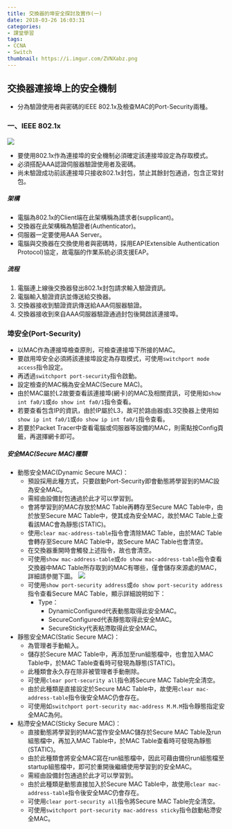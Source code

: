 ```yaml
---
title: 交換器的埠安全探討及實作(一)
date: 2018-03-26 16:03:31
categories:
- 課堂學習
tags:
- CCNA
- Switch
thumbnail: https://i.imgur.com/ZVNXabz.png
---
```


## 交換器連接埠上的安全機制
* 分為驗證使用者與密碼的IEEE 802.1x及檢查MAC的Port-Security兩種。

### 一、IEEE 802.1x
![](https://i.imgur.com/ZVNXabz.png)
* 要使用802.1x作為連接埠的安全機制必須確定該連接埠設定為存取模式。
* 必須搭配AAA認證伺服器驗證使用者及密碼。
* 尚未驗證成功前該連接埠只接收802.1x封包，禁止其餘封包通過，包含正常封包。

##### 架構
* 電腦為802.1x的Client端在此架構稱為請求者(supplicant)。
* 交換器在此架構稱為驗證者(Authenticator)。
* 伺服器一定要使用AAA Server。
* 電腦與交換器在交換使用者與密碼時，採用EAP(Extensible Authentication Protocol)協定，故電腦的作業系統必須支援EAP。

##### 流程
1. 電腦連上線後交換器發出802.1x封包請求輸入驗證資訊。
2. 電腦輸入驗證資訊並傳送給交換器。
3. 交換器接收到驗證資訊傳送給AAA伺服器驗證。
4. 交換器接收到來自AAA伺服器驗證通過封包後開啟該連接埠。

### 埠安全(Port-Security)
* 以MAC作為連接埠檢查原則，可檢查連接埠下所接的MAC。
* 要啟用埠安全必須將該連接埠設定為存取模式，可使用`switchport mode access`指令設定。
* 再透過`switchport port-security`指令啟動。
* 設定檢查的MAC稱為安全MAC(Secure MAC)。
* 由於MAC屬於L2故要查看該連接埠(網卡)的MAC及相關資訊，可使用如`show int fa0/1`或`do show int fa0/1`指令查看。
* 若要查看包含IP的資訊，由於IP屬於L3，故可於路由器或L3交換器上使用如`show ip int fa0/1`或`do show ip int fa0/1`指令查看。
* 若要於Packet Tracer中查看電腦或伺服器等設備的MAC，則需點按Config頁籤，再選擇網卡即可。

##### 安全MAC(Secure MAC)種類
* 動態安全MAC(Dynamic Secure MAC)：
    * 預設採用此種方式，只要啟動Port-Security即會動態將學習到的MAC設為安全MAC。
    * 需經由設備封包通過於此才可以學習到。
    * 會將學習到的MAC存放於MAC Table再轉存至Secure MAC Table中，由於放至Secure MAC Table中，使其成為安全MAC，故於MAC Table上查看該MAC會為靜態(STATIC)。
    * 使用`clear mac-address-table`指令會清除MAC Table，由於MAC Table會轉存至Secure MAC Table中，故Secure MAC Table也會清空。
    * 在交換器重開時會觸發上述指令，故也會清空。
    * 可使用`show mac-address-table`或`do show mac-address-table`指令查看交換器中MAC Table所存取到的MAC有哪些，僅會儲存來源處的MAC，詳細請參閱下圖。
    ![](https://i.imgur.com/kKP4rwh.png)
    * 可使用`show port-security address`或`do show port-security address`指令查看Secure MAC Table，顯示詳細說明如下：
        * Type：
            * DynamicConfigured代表動態取得此安全MAC。
            * SecureConfigured代表靜態取得此安全MAC。
            * SecureSticky代表粘滯取得此安全MAC。
* 靜態安全MAC(Static Secure MAC)：
    * 為管理者手動輸入。
    * 儲存於Secure MAC Table中，再添加至run組態檔中，也會加入MAC Table中，於MAC Table查看時可發現為靜態(STATIC)。
    * 此種類會永久存在除非被管理者手動刪除。
    * 可使用`clear port-security all`指令將Secure MAC Table完全清空。
    * 由於此種類是直接設定於Secure MAC Table中，故使用`clear mac-address-table`指令後安全MAC仍會存在。
    * 可使用如`switchport port-security mac-address M.M.M`指令靜態指定安全MAC為何。
* 粘滯安全MAC(Sticky Secure MAC)：
    * 直接動態將學習到的MAC當作安全MAC儲存於Secure MAC Table及run組態檔中，再加入MAC Table中，於MAC Table查看時可發現為靜態(STATIC)。
    * 由於此種類會將安全MAC寫在run組態檔中，因此可藉由備份run組態檔至startup組態檔中，即可於重開後繼續使用學習到的安全MAC。
    * 需經由設備封包通過於此才可以學習到。
    * 由於此種類是動態直接加入於Secure MAC Table中，故使用`clear mac-address-table`指令後安全MAC仍會存在。
    * 可使用`clear port-security all`指令將Secure MAC Table完全清空。
    * 可使用`switchport port-security mac-address sticky`指令啟動粘滯安全MAC。
